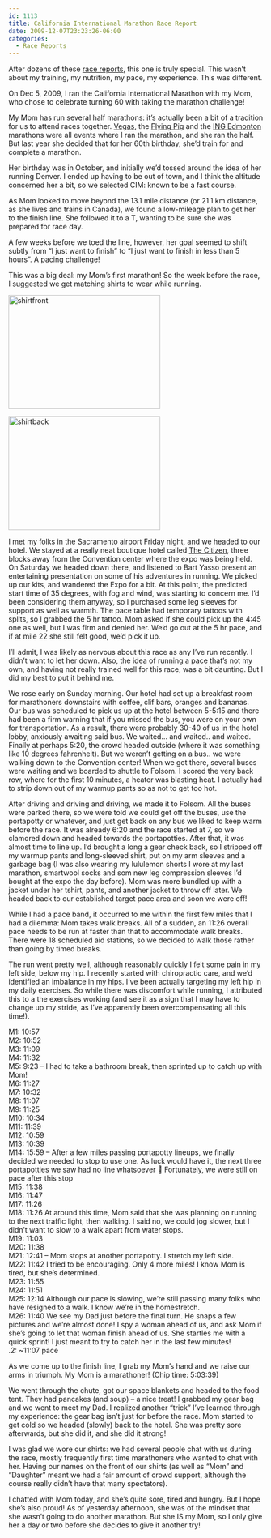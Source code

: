 ```yaml
---
id: 1113
title: California International Marathon Race Report
date: 2009-12-07T23:23:26-06:00
categories:
  - Race Reports
---
```

After dozens of these [race reports](http://www.afhill.com/gothedistance/category/racereports/), this one is truly special. This wasn&#8217;t about my training, my nutrition, my pace, my experience. This was different.

On Dec 5, 2009, I ran the California International Marathon with my Mom, who chose to celebrate turning 60 with taking the marathon challenge!

My Mom has run several half marathons: it&#8217;s actually been a bit of a tradition for us to attend races together. [Vegas](http://www.afhill.com/gothedistance/2007/12/las-vegas-marathon-race-report/), the [Flying Pig](http://www.afhill.com/gothedistance/2008/05/running-against-the-clock/) and the [ING Edmonton](http://www.afhill.com/gothedistance/2008/08/ing-edmonton-marathon-race-report-marathon-20/) marathons were all events where I ran the marathon, and she ran the half. But last year she decided that for her 60th birthday, she&#8217;d train for and complete a marathon. 

Her birthday was in October, and initially we&#8217;d tossed around the idea of her running Denver. I ended up having to be out of town, and I think the altitude concerned her a bit, so we selected CIM: known to be a fast course. 

As Mom looked to move beyond the 13.1 mile distance (or 21.1 km distance, as she lives and trains in Canada), we found a low-mileage plan to get her to the finish line. She followed it to a T, wanting to be sure she was prepared for race day.

A few weeks before we toed the line, however, her goal seemed to shift subtly from &#8220;I just want to finish&#8221; to &#8220;I just want to finish in less than 5 hours&#8221;. A pacing challenge! 

This was a big deal: my Mom&#8217;s first marathon! So the week before the race, I suggested we get matching shirts to wear while running. 

[<img src="http://www.afhill.com/gothedistance/wp-content/uploads/2009/12/shirtfront-300x225.jpg" alt="shirtfront" title="shirtfront" width="300" height="225" class="aligncenter size-medium wp-image-1111" />](http://www.afhill.com/gothedistance/wp-content/uploads/2009/12/shirtfront.jpg)

[<img src="http://www.afhill.com/gothedistance/wp-content/uploads/2009/12/shirtback-300x225.jpg" alt="shirtback" title="shirtback" width="300" height="225" class="aligncenter size-medium wp-image-1112" />](http://www.afhill.com/gothedistance/wp-content/uploads/2009/12/shirtback.jpg)

I met my folks in the Sacramento airport Friday night, and we headed to our hotel. We stayed at a really neat boutique hotel called [The Citizen](http://www.citizenhotel.com/), three blocks away from the Convention center where the expo was being held. On Saturday we headed down there, and listened to Bart Yasso present an entertaining presentation on some of his adventures in running. We picked up our kits, and wandered the Expo for a bit. At this point, the predicted start time of 35 degrees, with fog and wind, was starting to concern me. I&#8217;d been considering them anyway, so I purchased some leg sleeves for support as well as warmth. The pace table had temporary tattoos with splits, so I grabbed the 5 hr tattoo. Mom asked if she could pick up the 4:45 one as well, but I was firm and denied her. We&#8217;d go out at the 5 hr pace, and if at mile 22 she still felt good, we&#8217;d pick it up. 

I&#8217;ll admit, I was likely as nervous about this race as any I&#8217;ve run recently. I didn&#8217;t want to let her down. Also, the idea of running a pace that&#8217;s not my own, and having not really trained well for this race, was a bit daunting. But I did my best to put it behind me. 

We rose early on Sunday morning. Our hotel had set up a breakfast room for marathoners downstairs with coffee, clif bars, oranges and bananas. Our bus was scheduled to pick us up at the hotel between 5-5:15 and there had been a firm warning that if you missed the bus, you were on your own for transportation. As a result, there were probably 30-40 of us in the hotel lobby, anxiously awaiting said bus. We waited&#8230; and waited.. and waited. Finally at perhaps 5:20, the crowd headed outside (where it was something like 10 degrees fahrenheit). But we weren&#8217;t getting on a bus.. we were walking down to the Convention center! When we got there, several buses were waiting and we boarded to shuttle to Folsom. I scored the very back row, where for the first 10 minutes, a heater was blasting heat. I actually had to strip down out of my warmup pants so as not to get too hot. 

After driving and driving and driving, we made it to Folsom. All the buses were parked there, so we were told we could get off the buses, use the portapotty or whatever, and just get back on any bus we liked to keep warm before the race. It was already 6:20 and the race started at 7, so we clamored down and headed towards the portapotties. After that, it was almost time to line up. I&#8217;d brought a long a gear check back, so I stripped off my warmup pants and long-sleeved shirt, put on my arm sleeves and a garbage bag (I was also wearing my lululemon shorts I wore at my last marathon, smartwool socks and som new leg compression sleeves I&#8217;d bought at the expo the day before). Mom was more bundled up with a jacket under her tshirt, pants, and another jacket to throw off later. We headed back to our established target pace area and soon we were off! 

While I had a pace band, it occurred to me within the first few miles that I had a dilemma: Mom takes walk breaks. All of a sudden, an 11:26 overall pace needs to be run at faster than that to accommodate walk breaks. There were 18 scheduled aid stations, so we decided to walk those rather than going by timed breaks. 

The run went pretty well, although reasonably quickly I felt some pain in my left side, below my hip. I recently started with chiropractic care, and we&#8217;d identified an imbalance in my hips. I&#8217;ve been actually targeting my left hip in my daily exercises. So while there was discomfort while running, I attributed this to a the exercises working (and see it as a sign that I may have to change up my stride, as I&#8217;ve apparently been overcompensating all this time!).

M1: 10:57  
M2: 10:52  
M3: 11:09  
M4: 11:32  
M5: 9:23 &#8211; I had to take a bathroom break, then sprinted up to catch up with Mom!  
M6: 11:27  
M7: 10:32  
M8: 11:07  
M9: 11:25  
M10: 10:34  
M11: 11:39  
M12: 10:59  
M13: 10:39  
M14: 15:59 &#8211; After a few miles passing portapotty lineups, we finally decided we needed to stop to use one. As luck would have it, the next three portapotties we saw had no line whatsoever 🙁 Fortunately, we were still on pace after this stop  
M15: 11:38  
M16: 11:47  
M17: 11:26  
M18: 11:26 At around this time, Mom said that she was planning on running to the next traffic light, then walking. I said no, we could jog slower, but I didn&#8217;t want to slow to a walk apart from water stops.  
M19: 11:03  
M20: 11:38  
M21: 12:41 &#8211; Mom stops at another portapotty. I stretch my left side.  
M22: 11:42 I tried to be encouraging. Only 4 more miles! I know Mom is tired, but she&#8217;s determined.  
M23: 11:55  
M24: 11:51  
M25: 12:14 Although our pace is slowing, we&#8217;re still passing many folks who have resigned to a walk. I know we&#8217;re in the homestretch.  
M26: 11:40 We see my Dad just before the final turn. He snaps a few pictures and we&#8217;re almost done! I spy a woman ahead of us, and ask Mom if she&#8217;s going to let that woman finish ahead of us. She startles me with a quick sprint! I just meant to try to catch her in the last few minutes!  
.2: ~11:07 pace

As we come up to the finish line, I grab my Mom&#8217;s hand and we raise our arms in triumph. My Mom is a marathoner! (Chip time: 5:03:39)

We went through the chute, got our space blankets and headed to the food tent. They had pancakes (and soup) &#8211; a nice treat! I grabbed my gear bag and we went to meet my Dad. I realized another &#8220;trick&#8221; I&#8217;ve learned through my experience: the gear bag isn&#8217;t just for before the race. Mom started to get cold so we headed (slowly) back to the hotel. She was pretty sore afterwards, but she did it, and she did it strong!

I was glad we wore our shirts: we had several people chat with us during the race, mostly frequently first time marathoners who wanted to chat with her. Having our names on the front of our shirts (as well as &#8220;Mom&#8221; and &#8220;Daughter&#8221; meant we had a fair amount of crowd support, although the course really didn&#8217;t have that many spectators). 

I chatted with Mom today, and she&#8217;s quite sore, tired and hungry. But I hope she&#8217;s also proud! As of yesterday afternoon, she was of the mindset that she wasn&#8217;t going to do another marathon. But she IS my Mom, so I only give her a day or two before she decides to give it another try!